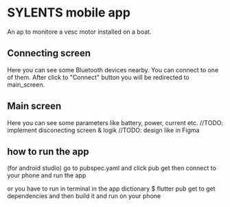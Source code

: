 # SYLENTS mobile app

An ap to monitore a vesc motor installed on a boat.

## Connecting screen

Here you can see some Bluetooth devices nearby. You can connect to one of them.
After click to "Connect" button you will be redirected to main_screen.

## Main screen

Here you can see some parameters like battery, power, current etc.
//TODO: implement disconecting screen & logik
//TODO: design like in Figma 

## how to run the app
(for android studio)
go to pubspec.yaml and click pub get 
then connect to your phone and run the app 

or
you have to run in terminal in the app dictionary
$ flutter pub get 
to get dependencies and then build it and run on your phone

